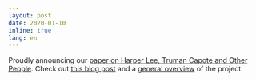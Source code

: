 ```yaml
---
layout: post
date: 2020-01-10
inline: true
lang: en
---
```


Proudly announcing our [paper on Harper Lee, Truman Capote and Other People](https://www.questia.com/library/journal/1G1-606942042/harper-lee-and-other-people-a-stylometric-diagnosis). Check out [this blog post](https://computationalstylistics.github.io/blog/harper-lee/) and a [general overview](https://computationalstylistics.github.io/projects/harper-lee/) of the project.
